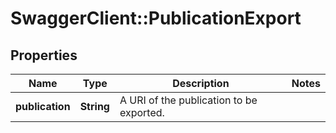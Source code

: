 # SwaggerClient::PublicationExport

## Properties
Name | Type | Description | Notes
------------ | ------------- | ------------- | -------------
**publication** | **String** | A URI of the publication to be exported. | 


